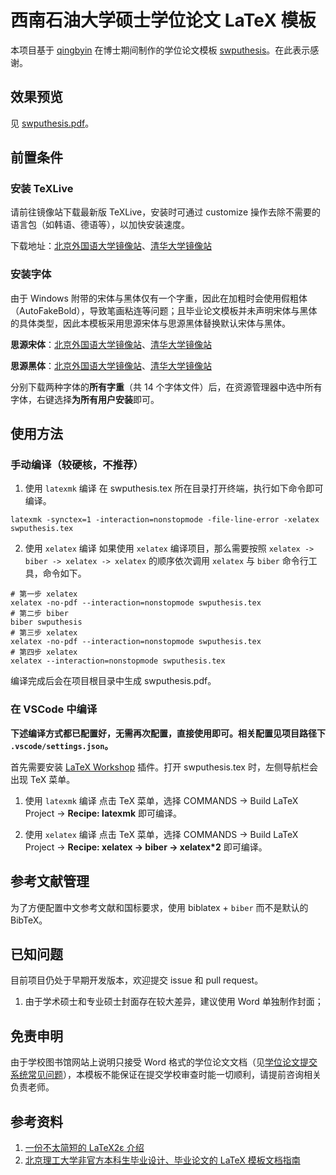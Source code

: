# 西南石油大学硕士学位论文 LaTeX 模板

本项目基于 [qingbyin](https://github.com/qingbyin) 在博士期间制作的学位论文模板 [swputhesis](https://github.com/qingbyin/swputhesis)。在此表示感谢。

## 效果预览
见 [swputhesis.pdf](https://github.com/sudrizzz/swputhesis/blob/main/swputhesis.pdf)。

## 前置条件

### 安装 TeXLive
请前往镜像站下载最新版 TeXLive，安装时可通过 customize 操作去除不需要的语言包（如韩语、德语等），以加快安装速度。

下载地址：[北京外国语大学镜像站](https://mirrors.bfsu.edu.cn/CTAN/systems/texlive/Images/)、[清华大学镜像站](https://mirrors.tuna.tsinghua.edu.cn/CTAN/systems/texlive/Images/)

### 安装字体
由于 Windows 附带的宋体与黑体仅有一个字重，因此在加粗时会使用假粗体（AutoFakeBold），导致笔画粘连等问题；且毕业论文模板并未声明宋体与黑体的具体类型，因此本模板采用思源宋体与思源黑体替换默认宋体与黑体。

**思源宋体**：[北京外国语大学镜像站](https://mirrors.bfsu.edu.cn/adobe-fonts/source-han-serif/SubsetOTF/CN/)、[清华大学镜像站](https://mirrors.tuna.tsinghua.edu.cn/adobe-fonts/source-han-serif/SubsetOTF/CN/)

**思源黑体**：[北京外国语大学镜像站](https://mirrors.bfsu.edu.cn/adobe-fonts/source-han-sans/SubsetOTF/CN/)、[清华大学镜像站](https://mirrors.tuna.tsinghua.edu.cn/adobe-fonts/source-han-sans/SubsetOTF/CN/)

分别下载两种字体的**所有字重**（共 14 个字体文件）后，在资源管理器中选中所有字体，右键选择**为所有用户安装**即可。

## 使用方法
### 手动编译（较硬核，不推荐）

1. 使用 `latexmk` 编译
在 swputhesis.tex 所在目录打开终端，执行如下命令即可编译。  
```shell
latexmk -synctex=1 -interaction=nonstopmode -file-line-error -xelatex swputhesis.tex
```

2. 使用 `xelatex` 编译
如果使用 `xelatex` 编译项目，那么需要按照 `xelatex -> biber -> xelatex -> xelatex` 的顺序依次调用 `xelatex` 与 `biber` 命令行工具，命令如下。

```shell
# 第一步 xelatex
xelatex -no-pdf --interaction=nonstopmode swputhesis.tex
# 第二步 biber
biber swputhesis
# 第三步 xelatex
xelatex -no-pdf --interaction=nonstopmode swputhesis.tex
# 第四步 xelatex
xelatex --interaction=nonstopmode swputhesis.tex
```

编译完成后会在项目根目录中生成 swputhesis.pdf。

### 在 VSCode 中编译

**下述编译方式都已配置好，无需再次配置，直接使用即可。相关配置见项目路径下 `.vscode/settings.json`。**  

首先需要安装 [LaTeX Workshop](https://marketplace.visualstudio.com/items?itemName=James-Yu.latex-workshop) 插件。打开 swputhesis.tex 时，左侧导航栏会出现 TeX 菜单。

1. 使用 `latexmk` 编译
点击 TeX 菜单，选择 COMMANDS -> Build LaTeX Project -> **Recipe: latexmk** 即可编译。

2. 使用 `xelatex` 编译
点击 TeX 菜单，选择 COMMANDS -> Build LaTeX Project -> **Recipe: xelatex -> biber -> xelatex\*2** 即可编译。

## 参考文献管理
为了方便配置中文参考文献和国标要求，使用 biblatex + `biber` 而不是默认的 BibTeX。

## 已知问题
目前项目仍处于早期开发版本，欢迎提交 issue 和 pull request。
1. 由于学术硕士和专业硕士封面存在较大差异，建议使用 Word 单独制作封面；

## 免责申明
由于学校图书馆网站上说明只接受 Word 格式的学位论文文档（见[学位论文提交系统常见问题](https://lib.swpu.edu.cn/95_80/mason/0317x/faq.html?q=13#a)），本模板不能保证在提交学校审查时能一切顺利，请提前咨询相关负责老师。

## 参考资料

1. [一份不太简短的 LaTeX2ε 介绍](https://mirrors.bfsu.edu.cn/CTAN/info/lshort/chinese/lshort-zh-cn.pdf)
2. [北京理工大学非官方本科生毕业设计、毕业论文的 LaTeX 模板文档指南](https://bithesis.spencerwoo.com/Guide/2-Usage/Downloading-and-using-templates.html#%E4%BD%BF%E7%94%A8-vs-code-%E6%92%B0%E5%86%99%E4%B8%8E%E7%BC%96%E8%AF%91-latex-%E6%A8%A1%E6%9D%BF)